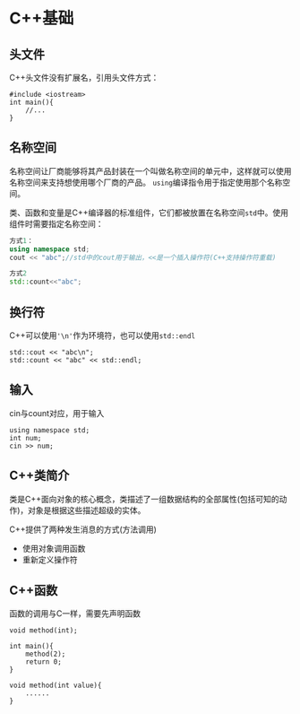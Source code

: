 # C++基础

## 头文件

C++头文件没有扩展名，引用头文件方式：
```
#include <iostream>
int main(){
    //...
}
```

## 名称空间

名称空间让厂商能够将其产品封装在一个叫做名称空间的单元中，这样就可以使用名称空间来支持想使用哪个厂商的产品。
`using`编译指令用于指定使用那个名称空间。


类、函数和变量是C++编译器的标准组件，它们都被放置在名称空间`std`中。使用组件时需要指定名称空间：

```c++
方式1：
using namespace std;
cout << "abc";//std中的cout用于输出，<<是一个插入操作符(C++支持操作符重载)

方式2
std::count<<"abc";
```


## 换行符

C++可以使用`'\n'`作为环境符，也可以使用`std::endl`
```
std::cout << "abc\n";
std::count << "abc" << std::endl;
```

## 输入

cin与count对应，用于输入
```
using namespace std;
int num;
cin >> num;
```

## C++类简介

类是C++面向对象的核心概念，类描述了一组数据结构的全部属性(包括可知的动作)，对象是根据这些描述超级的实体。

C++提供了两种发生消息的方式(方法调用)

- 使用对象调用函数
- 重新定义操作符

## C++函数

函数的调用与C一样，需要先声明函数

```
void method(int);

int main(){
    method(2);
    return 0;
}

void method(int value){
    ......
}
```